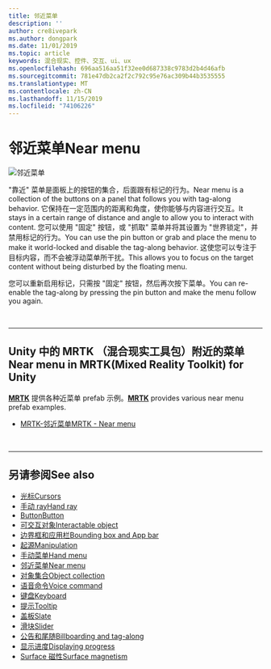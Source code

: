 ```yaml
---
title: 邻近菜单
description: ''
author: cre8ivepark
ms.author: dongpark
ms.date: 11/01/2019
ms.topic: article
keywords: 混合现实、控件、交互、ui、ux
ms.openlocfilehash: 696aa516aa51f32ee0d687338c9783d2b4d46afb
ms.sourcegitcommit: 781e47db2ca2f2c792c95e76ac309b44b3535555
ms.translationtype: MT
ms.contentlocale: zh-CN
ms.lasthandoff: 11/15/2019
ms.locfileid: "74106226"
---
```

# <a name="near-menu"></a><span data-ttu-id="1e476-103">邻近菜单</span><span class="sxs-lookup"><span data-stu-id="1e476-103">Near menu</span></span>

![邻近菜单](images/UX/UX_Hero_NearMenu.jpg)

<span data-ttu-id="1e476-105">"靠近" 菜单是面板上的按钮的集合，后面跟有标记的行为。</span><span class="sxs-lookup"><span data-stu-id="1e476-105">Near menu is a collection of the buttons on a panel that follows you with tag-along behavior.</span></span> <span data-ttu-id="1e476-106">它保持在一定范围内的距离和角度，使你能够与内容进行交互。</span><span class="sxs-lookup"><span data-stu-id="1e476-106">It stays in a certain range of distance and angle to allow you to interact with content.</span></span> <span data-ttu-id="1e476-107">您可以使用 "固定" 按钮，或 "抓取" 菜单并将其设置为 "世界锁定"，并禁用标记的行为。</span><span class="sxs-lookup"><span data-stu-id="1e476-107">You can use the pin button or grab and place the menu to make it world-locked and disable the tag-along behavior.</span></span> <span data-ttu-id="1e476-108">这使您可以专注于目标内容，而不会被浮动菜单所干扰。</span><span class="sxs-lookup"><span data-stu-id="1e476-108">This allows you to focus on the target content without being disturbed by the floating menu.</span></span>

<span data-ttu-id="1e476-109">您可以重新启用标记，只需按 "固定" 按钮，然后再次按下菜单。</span><span class="sxs-lookup"><span data-stu-id="1e476-109">You can re-enable the tag-along by pressing the pin button and make the menu follow you again.</span></span>

<br>

---

## <a name="near-menu-in-mrtkmixed-reality-toolkit-for-unity"></a><span data-ttu-id="1e476-110">Unity 中的 MRTK （混合现实工具包）附近的菜单</span><span class="sxs-lookup"><span data-stu-id="1e476-110">Near menu in MRTK(Mixed Reality Toolkit) for Unity</span></span>
<span data-ttu-id="1e476-111">**[MRTK](https://github.com/Microsoft/MixedRealityToolkit-Unity)** 提供各种近菜单 prefab 示例。</span><span class="sxs-lookup"><span data-stu-id="1e476-111">**[MRTK](https://github.com/Microsoft/MixedRealityToolkit-Unity)** provides various near menu prefab examples.</span></span>

* [<span data-ttu-id="1e476-112">MRTK-邻近菜单</span><span class="sxs-lookup"><span data-stu-id="1e476-112">MRTK - Near menu</span></span>](https://microsoft.github.io/MixedRealityToolkit-Unity/Documentation/README_NearMenu.html)


<br>

---


## <a name="see-also"></a><span data-ttu-id="1e476-113">另请参阅</span><span class="sxs-lookup"><span data-stu-id="1e476-113">See also</span></span>

* [<span data-ttu-id="1e476-114">光标</span><span class="sxs-lookup"><span data-stu-id="1e476-114">Cursors</span></span>](cursors.md)
* [<span data-ttu-id="1e476-115">手动 ray</span><span class="sxs-lookup"><span data-stu-id="1e476-115">Hand ray</span></span>](point-and-commit.md)
* [<span data-ttu-id="1e476-116">Button</span><span class="sxs-lookup"><span data-stu-id="1e476-116">Button</span></span>](button.md)
* [<span data-ttu-id="1e476-117">可交互对象</span><span class="sxs-lookup"><span data-stu-id="1e476-117">Interactable object</span></span>](interactable-object.md)
* [<span data-ttu-id="1e476-118">边界框和应用栏</span><span class="sxs-lookup"><span data-stu-id="1e476-118">Bounding box and App bar</span></span>](app-bar-and-bounding-box.md)
* [<span data-ttu-id="1e476-119">起源</span><span class="sxs-lookup"><span data-stu-id="1e476-119">Manipulation</span></span>](direct-manipulation.md)
* [<span data-ttu-id="1e476-120">手动菜单</span><span class="sxs-lookup"><span data-stu-id="1e476-120">Hand menu</span></span>](hand-menu.md)
* [<span data-ttu-id="1e476-121">邻近菜单</span><span class="sxs-lookup"><span data-stu-id="1e476-121">Near menu</span></span>](near-menu.md)
* [<span data-ttu-id="1e476-122">对象集合</span><span class="sxs-lookup"><span data-stu-id="1e476-122">Object collection</span></span>](object-collection.md)
* [<span data-ttu-id="1e476-123">语音命令</span><span class="sxs-lookup"><span data-stu-id="1e476-123">Voice command</span></span>](voice-input.md)
* [<span data-ttu-id="1e476-124">键盘</span><span class="sxs-lookup"><span data-stu-id="1e476-124">Keyboard</span></span>](keyboard.md)
* [<span data-ttu-id="1e476-125">提示</span><span class="sxs-lookup"><span data-stu-id="1e476-125">Tooltip</span></span>](tooltip.md)
* [<span data-ttu-id="1e476-126">盖板</span><span class="sxs-lookup"><span data-stu-id="1e476-126">Slate</span></span>](slate.md)
* [<span data-ttu-id="1e476-127">滑块</span><span class="sxs-lookup"><span data-stu-id="1e476-127">Slider</span></span>](slider.md)
* [<span data-ttu-id="1e476-128">公告和尾随</span><span class="sxs-lookup"><span data-stu-id="1e476-128">Billboarding and tag-along</span></span>](billboarding-and-tag-along.md)
* [<span data-ttu-id="1e476-129">显示进度</span><span class="sxs-lookup"><span data-stu-id="1e476-129">Displaying progress</span></span>](progress.md)
* [<span data-ttu-id="1e476-130">Surface 磁性</span><span class="sxs-lookup"><span data-stu-id="1e476-130">Surface magnetism</span></span>](surface-magnetism.md)
